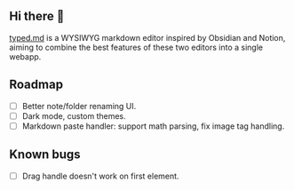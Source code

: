## Hi there 👋

[typed.md](https://typed.md) is a WYSIWYG markdown editor inspired by Obsidian and Notion, aiming to combine the best features of these two editors into a single webapp.

## Roadmap

- [ ] Better note/folder renaming UI.
- [ ] Dark mode, custom themes.
- [ ] Markdown paste handler: support math parsing, fix image tag handling.

## Known bugs

- [ ] Drag handle doesn't work on first element.
